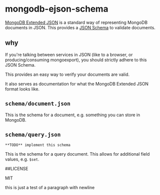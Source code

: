 # mongodb-ejson-schema

[MongoDB Extended JSON](http://docs.mongodb.org/manual/reference/mongodb-extended-json/) is a standard way of representing MongoDB documents in JSON. This provides a [JSON Schema](http://json-schema.org/) to validate documents.

## why

If you're talking between services in JSON (like to a browser, or producing/consuming mongoexport), you should strictly adhere to this JSON Schema.

This provides an easy way to verify your documents are valid.

It also serves as documentation for what the MongoDB Extended JSON format looks like.

## `schema/document.json`

This is the schema for a document, e.g. something you can store in MongoDB.

## `schema/query.json`

`**TODO** implement this schema`

This is the schema for a query document. This allows for additional field values, e.g. `$set`.

##LICENSE

MIT

this is just a test
of a paragraph
with newline

